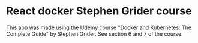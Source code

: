 # React docker Stephen Grider course
This app was made using the Udemy course "Docker and Kubernetes: The Complete Guide" by Stephen Grider.
See section 6 and 7 of the course.